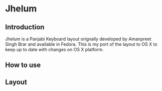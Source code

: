# Jhelum

## Introduction
Jhelum is a Panjabi Keyboard layout orignally developed by Amanpreet Singh Brar and available in Fedora. This is my port of the layout to OS X to keep up to date with changes on OS X platform.

## How to use

## Layout

